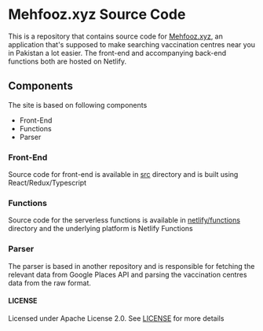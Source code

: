 # Mehfooz.xyz Source Code

This is a repository that contains source code for [Mehfooz.xyz](https://mehfooz.xyz), an application 
that's supposed to make searching vaccination centres near you in Pakistan a lot easier. The front-end and accompanying 
back-end functions both are hosted on Netlify.

## Components

The site is based on following components

- Front-End
- Functions
- Parser


### Front-End

Source code for front-end is available in [src](src/) directory and is built using React/Redux/Typescript

### Functions

Source code for the serverless functions is available in [netlify/functions](netlify/functions) directory
and the underlying platform is Netlify Functions

### Parser

The parser is based in another repository and is responsible for fetching the relevant data from Google Places
API and parsing the vaccination centres data from the raw format.

#### LICENSE

Licensed under Apache License 2.0. See [LICENSE](./LICENSE) for more details